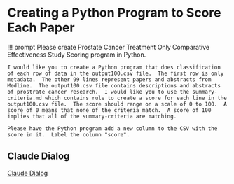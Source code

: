 # Creating a Python Program to Score Each Paper

!!! prompt
    Please create Prostate Cancer Treatment Only Comparative Effectiveness Study Scoring program in Python.

    I would like you to create a Python program that does classification of each row of data in the output100.csv file.  The first row is only metadata.  The other 99 lines represent papers and abstracts from Medline.  The output100.csv file contains descriptions and abstracts of prostrate cancer research.  I would like you to use the summary-criteria.md which contains rule to create a score for each line in the output100.csv file.  The score should range on a scale of 0 to 100.  A score of 0 means that none of the criteria match.  A score of 100 implies that all of the summary-criteria are matching.

    Please have the Python program add a new column to the CSV with the score in it.  Label the column "score".


## Claude Dialog

[Claude Dialog](https://claude.ai/public/artifacts/dc5242bd-0f7b-4bb5-8bdc-b4e9cccee0a7)